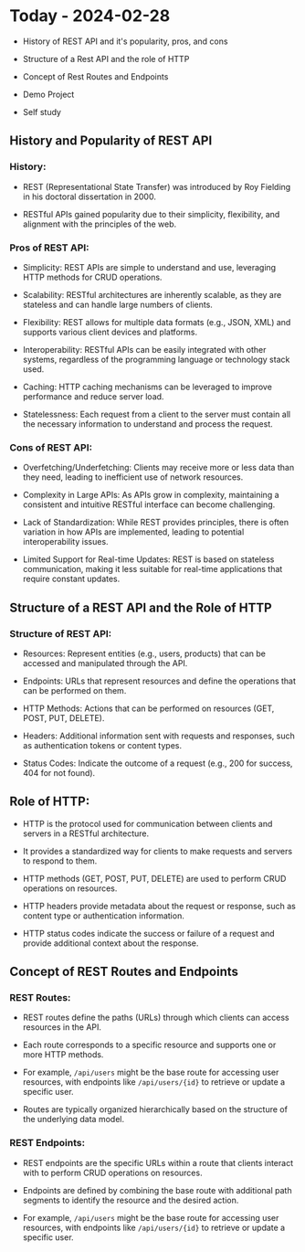 # Today - 2024-02-28

* History of REST API and it's popularity, pros, and cons

* Structure of a Rest API and the role of HTTP

* Concept of Rest Routes and Endpoints

* Demo Project

* Self study

## History and Popularity of REST API

### History:

* REST (Representational State Transfer) was introduced by Roy Fielding in his doctoral dissertation in 2000.

* RESTful APIs gained popularity due to their simplicity, flexibility, and alignment with the principles of the web.

### Pros of REST API:

* Simplicity: REST APIs are simple to understand and use, leveraging HTTP methods for CRUD operations.

* Scalability: RESTful architectures are inherently scalable, as they are stateless and can handle large numbers of clients.

* Flexibility: REST allows for multiple data formats (e.g., JSON, XML) and supports various client devices and platforms.

* Interoperability: RESTful APIs can be easily integrated with other systems, regardless of the programming language or technology stack used.

* Caching: HTTP caching mechanisms can be leveraged to improve performance and reduce server load.

* Statelessness: Each request from a client to the server must contain all the necessary information to understand and process the request.

### Cons of REST API:

* Overfetching/Underfetching: Clients may receive more or less data than they need, leading to inefficient use of network resources.

* Complexity in Large APIs: As APIs grow in complexity, maintaining a consistent and intuitive RESTful interface can become challenging.

* Lack of Standardization: While REST provides principles, there is often variation in how APIs are implemented, leading to potential interoperability issues.

* Limited Support for Real-time Updates: REST is based on stateless communication, making it less suitable for real-time applications that require constant updates.

## Structure of a REST API and the Role of HTTP

### Structure of REST API:

* Resources: Represent entities (e.g., users, products) that can be accessed and manipulated through the API.

* Endpoints: URLs that represent resources and define the operations that can be performed on them.

* HTTP Methods: Actions that can be performed on resources (GET, POST, PUT, DELETE).

* Headers: Additional information sent with requests and responses, such as authentication tokens or content types.

* Status Codes: Indicate the outcome of a request (e.g., 200 for success, 404 for not found).

## Role of HTTP:

* HTTP is the protocol used for communication between clients and servers in a RESTful architecture.

* It provides a standardized way for clients to make requests and servers to respond to them.

* HTTP methods (GET, POST, PUT, DELETE) are used to perform CRUD operations on resources.

* HTTP headers provide metadata about the request or response, such as content type or authentication information.

* HTTP status codes indicate the success or failure of a request and provide additional context about the response.

## Concept of REST Routes and Endpoints

### REST Routes:

* REST routes define the paths (URLs) through which clients can access resources in the API.

* Each route corresponds to a specific resource and supports one or more HTTP methods.

* For example, `/api/users` might be the base route for accessing user resources, with endpoints like `/api/users/{id}` to retrieve or update a specific user.

* Routes are typically organized hierarchically based on the structure of the underlying data model.

### REST Endpoints:

* REST endpoints are the specific URLs within a route that clients interact with to perform CRUD operations on resources.

* Endpoints are defined by combining the base route with additional path segments to identify the resource and the desired action.

* For example, `/api/users` might be the base route for accessing user resources, with endpoints like `/api/users/{id}` to retrieve or update a specific user.